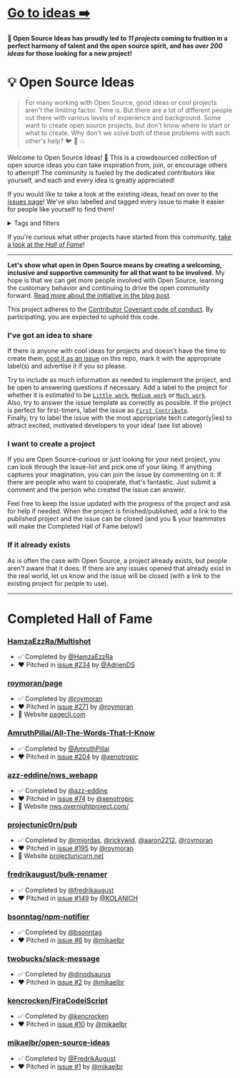# [Go to ideas ➡️](https://github.com/open-source-ideas/ideas/issues)

#### 🥇 Open Source Ideas has proudly led to *11 projects* coming to fruition in a perfect harmony of talent and the open source spirit, and has *over 200  ideas* for those looking for a new project!

# 💡 Open Source Ideas

> For many working with Open Source, good ideas or cool projects aren't the limiting factor. Time is. But there are a lot of different people out there with various levels of experience and background. Some want to create open source projects, but don't know where to start or what to create. Why don't we solve both of these problems with each other's help? :bird: :chicken: :boom:

Welcome to Open Source Ideas! 👋 This is a crowdsourced collection of open source ideas you can take inspiration from, join, or encourage others to attempt! The community is fueled by the dedicated contributors like yourself, and each and every idea is greatly appreciated!

If you would like to take a look at the existing ideas, head on over to the [issues page](https://github.com/open-source-ideas/ideas/issues)! We've also labelled and tagged every issue to make it easier for people like yourself to find them!

<details>
  <summary>Tags and filters</summary>
  
:muscle: Want to put in a minimal effort? Or perhaps build a rocketship? Got little time? Got a lot of time? Filter by estimated workload here!
  
* [`Little work`](https://github.com/open-source-ideas/ideas/labels/Little%20work)
* [`Medium work`](https://github.com/open-source-ideas/ideas/labels/Medium%20work)
* [`Much work`](https://github.com/open-source-ideas/ideas/labels/Much%20work)

🧑‍💼 Are you just starting your programming carreer? Or are you taking a break from your senior backend developer position? Filter by difficulty?

* [`Beginner`](https://github.com/open-source-ideas/ideas/issues?q=is%3Aissue+is%3Aopen+label%3ABeginner)
* [`Intermediate`](https://github.com/open-source-ideas/ideas/issues?q=is%3Aissue+is%3Aopen+label%3AIntermediate)
* [`Advanced`](https://github.com/open-source-ideas/ideas/issues?q=is%3Aissue+is%3Aopen+label%3AAdvanced)

🧐 Are you a sucker for the grand Internet of Things? Or perhaps you want to whip out your favorite OCR library and recognise some L's? Check out all our available categories!

* [`Mobile app`](https://github.com/open-source-ideas/open-source-ideas/labels/Mobile%20app)
* [`IoT`](https://github.com/open-source-ideas/open-source-ideas/labels/IoT)
* [`Web app`](https://github.com/open-source-ideas/open-source-ideas/labels/Web%20app)
* [`Frontend/UI`](https://github.com/open-source-ideas/open-source-ideas/labels/Frontend%2FUI)
* [`AI/ML`](https://github.com/open-source-ideas/open-source-ideas/labels/AI%2FML)
* [`APIs/Backend`](https://github.com/open-source-ideas/open-source-ideas/labels/APIs%2FBackend)
* [`Voice Assistant`](https://github.com/open-source-ideas/open-source-ideas/labels/Voice%20assistant)
* [`Developer Tooling`](https://github.com/open-source-ideas/open-source-ideas/labels/Developer%20tooling)
* [`Extension/Plugin/Add-On`](https://github.com/open-source-ideas/open-source-ideas/labels/Extension%2FPlugin%2FAdd-on)
* [`Design/UX`](https://github.com/open-source-ideas/open-source-ideas/labels/Design%2FUX)
* [`AR/VR`](https://github.com/open-source-ideas/open-source-ideas/labels/AR%2FVR)
* [`Bots`](https://github.com/open-source-ideas/open-source-ideas/labels/Bots)
* [`Security`](https://github.com/open-source-ideas/open-source-ideas/labels/Security)
* [`Blockchain`](https://github.com/open-source-ideas/open-source-ideas/labels/Blockchain)
* [`Futuristic Tech/Something Unique`](https://github.com/open-source-ideas/open-source-ideas/labels/Futuristic%20tech%2FUnique%20ideas)
</details>

If you're curious what other projects have started from this community, [take a look at the _Hall of Fame_](#completed-hall-of-fame)!

----------------

**Let's show what open in Open Source means by creating a welcoming, inclusive and supportive community for all that want to be involved.** My hope is that we can get more people involved with Open Source, learning the customary behavior and continuing to drive the open community forward. [Read more about the initiative in the blog post](https://hackernoon.com/open-source-ideas-initiative-ca747121ac34).

This project adheres to the [Contributor Covenant code of conduct](./CODE_OF_CONDUCT.md). By participating, you are expected to uphold this code.

### I've got an idea to share

If there is anyone with cool ideas for projects and doesn't have the time to create them, [post it as an issue](https://github.com/open-source-ideas/ideas/issues/new) on this repo, mark it with the appropriate label(s) and advertise it if you so please.

Try to include as much information as needed to implement the project, and be open to answering questions if necessary. Add a label to the project for whether it is estimated to be [`Little work`](https://github.com/open-source-ideas/ideas/labels/Little%20work), [`Medium work`](https://github.com/open-source-ideas/ideas/labels/Medium%20work) or [`Much work`](https://github.com/open-source-ideas/ideas/labels/Much%20work).
<br/>
Also, try to answer the issue template as correctly as possible. If the project is perfect for first-timers, label the issue as [`First Contribute`](https://github.com/open-source-ideas/ideas/labels/First%20Contribute).
<br/>
Finally, try to label the issue with the most appropriate tech categor(y|ies) to attract excited, motivated developers to your idea! (see list above)

### I want to create a project

If you are Open Source-curious or just looking for your next project, you can look through the Issue-list and pick one of your liking. If anything captures your imagination, you can join the issue by commenting on it. If there are people who want to cooperate, that's fantastic. Just submit a comment and the person who created the issue can answer.

Feel free to keep the issue updated with the progress of the project and ask for help if needed. When the project is finished/published, add a link to the published project and the issue can be closed (and you & your teammates will make the Completed Hall of Fame below!)

### If it already exists

As is often the case with Open Source, a project already exists, but people aren't aware that it does. If there are any issues opened that already exist in the real world, let us know and the issue will be closed (with a link to the existing project for people to use).

---

# Completed Hall of Fame
### [HamzaEzzRa/Multishot](https://github.com/HamzaEzzRa/Multishot)
- :white_check_mark: Completed by [@HamzaEzzRa](https://github.com/HamzaEzzRa)
- :heart: Pitched in [issue #234](https://github.com/open-source-ideas/open-source-ideas/issues/234) by [@AdrienDS](https://github.com/AdrienDS)

### [roymoran/page](https://github.com/roymoran/page)

- :white_check_mark: Completed by [@roymoran](https://github.com/roymoran)
- :heart: Pitched in [issue #271](https://github.com/open-source-ideas/open-source-ideas/issues/271) by [@roymoran](https://github.com/roymoran)
- :rocket: Website [pagecli.com](https://pagecli.com)
### [AmruthPillai/All-The-Words-That-I-Know](https://github.com/AmruthPillai/All-The-Words-That-I-Know)

- :white_check_mark: Completed by [@AmruthPillai](https://github.com/AmruthPillai)
- :heart: Pitched in [issue #204](https://github.com/open-source-ideas/open-source-ideas/issues/204) by [@xenotropic](https://github.com/xenotropic)

### [azz-eddine/nws_webapp](https://github.com/azz-eddine/nws_webapp)

- :white_check_mark: Completed by [@azz-eddine](https://github.com/azz-eddine)
- :heart: Pitched in [issue #74](https://github.com/open-source-ideas/open-source-ideas/issues/74) by [@xenotropic](https://github.com/xenotropic)
- :rocket: Website [nws.overnightproject.com/](http://nws.overnightproject.com/)

### [projectunic0rn/pub](https://github.com/projectunic0rn/pub)

- :white_check_mark: Completed by [@rmjordas](https://github.com/rmjordas), [@rickywid](https://github.com/rickywid), [@aaron2212](https://github.com/aaron2212), [@roymoran](https://github.com/roymoran)
- :heart: Pitched in [issue #195](https://github.com/open-source-ideas/open-source-ideas/issues/195) by [@roymoran](https://github.com/roymoran)
- :rocket: Website [projectunicorn.net](https://projectunicorn.net)

### [fredrikaugust/bulk-renamer](https://github.com/FredrikAugust/bulk-renamer)

- :white_check_mark: Completed by [@fredrikaugust](https://github.com/fredrikaugust)
- :heart: Pitched in [issue #149](https://github.com/open-source-ideas/open-source-ideas/issues/149) by [@KOLANICH](https://github.com/KOLANICH)

### [bsonntag/npm-notifier](https://github.com/bsonntag/npm-notifier)

- :white_check_mark: Completed by [@bsonntag](https://github.com/bsonntag)
- :heart: Pitched in [issue #6](https://github.com/mikaelbr/open-source-ideas/issues/6) by [@mikaelbr](https://github.com/mikaelbr)

###  [twobucks/slack-message](https://github.com/twobucks/slack-message)

- :white_check_mark: Completed by [@dinodsaurus](https://github.com/dinodsaurus)
- :heart: Pitched in [issue #2](https://github.com/mikaelbr/open-source-ideas/issues/2) by [@mikaelbr](https://github.com/mikaelbr)

###  [kencrocken/FiraCodeiScript](https://github.com/kencrocken/FiraCodeiScript)

- :white_check_mark: Completed by [@kencrocken](https://github.com/kencrocken)
- :heart: Pitched in [issue #10](https://github.com/open-source-ideas/open-source-ideas/issues/10) by [@mikaelbr](https://github.com/mikaelbr)

###  [mikaelbr/open-source-ideas](https://github.com/mikaelbr/open-source-ideas)

- :white_check_mark: Completed by [@FredrikAugust](https://github.com/FredrikAugust)
- :heart: Pitched in [issue #1](https://github.com/mikaelbr/open-source-ideas/issues/1) by [@mikaelbr](https://github.com/mikaelbr)

